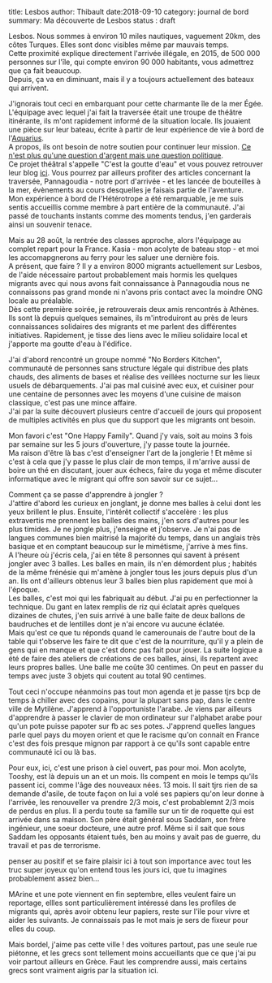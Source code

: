 title: Lesbos
author: Thibault
date:2018-09-10
category: journal de bord
summary: Ma découverte de Lesbos
status : draft


Lesbos. Nous sommes à environ 10 miles nautiques, vaguement 20km, des côtes Turques. Elles sont donc visibles même par mauvais temps.  
Cette proximité explique directement l'arrivée illégale, en 2015, de 500 000 personnes sur l'île, qui compte environ 90 000 habitants, vous admettrez que ça fait beaucoup.  
Depuis, ça va en diminuant, mais il y a toujours actuellement des bateaux qui arrivent.  

J'ignorais tout ceci en embarquant pour cette charmante île de la mer Égée. L'équipage avec lequel j'ai fait la traversée était une troupe de théâtre itinérante, ils m'ont rapidement informé de la situation locale. Ils jouaient une pièce sur leur bateau, écrite à partir de leur expérience de vie à bord de l'[Aquarius](http://searchandrescue.msf.org).  
A propos, ils ont besoin de notre soutien pour continuer leur mission. [Ce n'est plus qu'une question d'argent mais une question politique](https://www.msf.org/italian-government-pressures-panama-stop-aquarius-rescues-worlds-deadliest-maritime-route).  
Ce projet théâtral s'appelle "C'est la goutte d'eau" et vous pouvez retrouver leur blog [ici](https://cestlagouttedeau.wordpress.com/). Vous pourrez par ailleurs profiter des articles concernant la traversée, Pannagoudia - notre port d'arrivée - et les lancée de bouteilles à la mer, évènements au cours desquelles je faisais partie de l'aventure.  
Mon expérience à bord de l'Hétérotrope a été remarquable, je me suis sentis accueillis comme membre à part entière de la communauté. J'ai passé de touchants instants comme des moments tendus, j'en garderais ainsi un souvenir tenace.  

Mais au 28 août, la rentrée des classes approche, alors l'équipage au complet repart pour la France. Kasia - mon acolyte de bateau stop - et moi les accomapgnerons au ferry pour les saluer une dernière fois.  
A présent, que faire ? Il y a environ 8000 migrants actuellement sur Lesbos, de l'aide nécessaire partout probablement mais hormis les quelques migrants avec qui nous avons fait connaissance à Pannagoudia nous ne connaissons pas grand monde ni n'avons pris contact avec la moindre ONG locale au préalable.  
Dès cette première soirée, je retrouverais deux amis rencontrés à Athènes. Ils sont là depuis quelques semaines, ils m'introduiront au près de leurs connaissances solidaires des migrants et me parlent des différentes initiatives. Rapidement, je tisse des liens avec le milieu solidaire local et j'apporte ma goutte d'eau à l'édifice.  

J'ai d'abord rencontré un groupe nommé "No Borders Kitchen", communauté de personnes sans structure légale qui distribue des plats chauds, des aliments de bases et réalise des veillées nocturne sur les lieux usuels de débarquements. J'ai pas mal cuisiné avec eux, et cuisiner pour une centaine de personnes avec les moyens d'une cuisine de maison classique, c'est pas une mince affaire.  
J'ai par la suite découvert plusieurs centre d'accueil de jours qui proposent de multiples activités en plus que du support que les migrants ont besoin.  

Mon favori c'est "One Happy Family". Quand j'y vais, soit au moins 3 fois par semaine sur les 5 jours d'ouverture, j'y passe toute la journée.  
Ma raison d'être là bas c'est d'enseigner l'art de la jonglerie ! Et même si c'est à cela que j'y passe le plus clair de mon temps, il m'arrive aussi de boire un thé en discutant, jouer aux échecs, faire du yoga et même discuter informatique avec le migrant qui offre son savoir sur ce sujet...

Comment ça se passe d'apprendre à jongler ?  
J'attire d'abord les curieux en jonglant, je donne mes balles à celui dont les yeux brillent le plus. Ensuite, l'intérêt collectif s'accelère : les plus extravertis me prennent les balles des mains, j'en sors d'autres pour les plus timides. Je ne jongle plus, j'enseigne et j'observe. Je n'ai pas de langues communes bien maitrisé la majorité du temps, dans un anglais très basique et en comptant beaucoup sur le mimétisme, j'arrive à mes fins.  
A l'heure où j'écris cela, j'ai en tête 8 personnes qui savent à présent jongler avec 3 balles. Les balles en main, ils n'en démordent plus ; habités de la même frénésie qui m'amène à jongler tous les jours depuis plus d'un an. Ils ont d'ailleurs obtenus leur 3 balles bien plus rapidement que moi à l'époque.  
Les balles, c'est moi qui les fabriquait au début. J'ai pu en perfectionner la technique. Du gant en latex remplis de riz qui éclatait après quelques dizaines de chutes, j'en suis arrivé à une balle faite de deux ballons de baudruches et de lentilles dont je n'ai encore vu aucune éclatée.  
Mais qu'est ce que tu réponds quand le camerounais de l'autre bout de la table qui t'observe les faire te dit que c'est de la nourriture, qu'il y a plein de gens qui en manque et que c'est donc pas fait pour jouer. 
La suite logique a été de faire des ateliers de créations de ces balles, ainsi, ils repartent avec leurs propres balles. Une balle me coûte 30 centimes. On peut en passer du temps avec juste 3 objets qui coutent au total 90 centimes.  

Tout ceci n'occupe néanmoins pas tout mon agenda et je passe tjrs bcp de temps à chiller avec des copains, pour la plupart sans pap, dans le centre ville de Mytilène. J'apprend à l'opportuniste l'arabe. Je viens par ailleurs d'apprendre à passer le clavier de mon ordinateur sur l'alphabet arabe pour qu'un pote puisse papoter sur fb ac ses potes. J'apprend quelles langues parle quel pays du moyen orient et que le racisme qu'on connait en France c'est des fois presque mignon par rapport à ce qu'ils sont capable entre communauté ici ou là bas.

Pour eux, ici, c'est une prison à ciel ouvert, pas pour moi. Mon acolyte, Tooshy, est là depuis un an et un mois. Ils compent en mois le temps qu'ils passent ici, comme l'âge des nouveaux nées. 13 mois. Il sait tjrs rien de sa demande d'asile, de toute façon on lui a volé ses papiers qu'on leur donne à l'arrivée, les renouveller va prendre 2/3 mois, c'est probablemnt 2/3 mois de perdus en plus. Il a perdu toute sa famille sur un tir de roquette qui est arrivée dans sa maison. Son père était général sous Saddam, son frère ingénieur, une soeur docteure, une autre prof. Même si il sait que sous Saddam les opposants étaient tués, ben au moins y avait pas de guerre, du travail et pas de terrorisme.

penser au positif et se faire plaisir ici à tout son importance avec tout les truc super joyeux qu'on entend tous les jours ici, que tu imagines probablement  assez bien...


MArine et une pote viennent en fin septembre, elles veulent faire un reportage, ellles sont particulièrement intéressé dans les profiles de migrants qui, après avoir obtenu leur papiers, reste sur l'ile pour vivre et aider les suivants. Je connaissais pas le mot mais je sers de fixeur pour elles du coup.

Mais bordel, j'aime pas cette ville ! des voitures partout, pas une seule rue piétonne, et les grecs sont tellement moins accueillants que ce que j'ai pu voir partout ailleurs en Grèce. Faut les comprendre aussi, mais certains grecs sont vraiment aigris par la situation ici.


